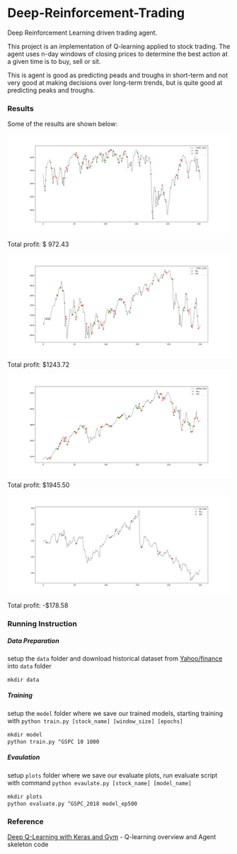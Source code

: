 # Deep-Reinforcement-Trading
Deep Reinforcement Learning driven trading agent.



This project is an implementation of Q-learning applied to stock trading. The agent uses n-day windows of closing prices to determine the best action at a given time is to buy, sell or sit.

This is agent is good as predicting peads and troughs in short-term and not very good at making decisions over long-term trends, but is quite good at predicting peaks and troughs.



### Results

Some of the results are shown below:

![image](/images/^GSPC_2015.png)

Total profit: $ 972.43



![image](/images/^GSPC_2018.png)

Total profit: $1243.72



![image](/images/AMZN_2018.png)

Total profit: $1945.50



![image](/images/FB_2018.png)

Total profit: -$178.58



### Running Instruction

##### Data Preparation

setup the `data` folder and download historical dataset from [Yahoo/finance](https://ca.finance.yahoo.com/quote/%5EGSPC/history?p=%5EGSPC) into `data` folder

```shell
mkdir data
```

##### Training

setup the `model` folder where we save our trained models, starting training with `python train.py [stock_name] [window_size] [epochs]` 

```shell
mkdir model
python train.py ^GSPC 10 1000
```

##### Evaulation

setup `plots` folder where we save our evaluate plots, run evaluate script with command `python evaulate.py [stock_name] [model_name]`

```shell
mkdir plots
python evaluate.py ^GSPC_2018 model_ep500
```



### Reference

[Deep Q-Learning with Keras and Gym](https://keon.io/deep-q-learning/) - Q-learning overview and Agent skeleton code


